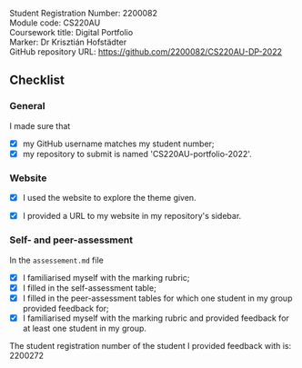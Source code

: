 Student Registration Number: 2200082    
Module code: CS220AU  
Coursework title: Digital Portfolio  
Marker: Dr Krisztián Hofstädter  
GitHub repository URL: https://github.com/2200082/CS220AU-DP-2022   

## Checklist

### General
I made sure that
- [x] my GitHub username matches my student number;
- [x] my repository to submit is named 'CS220AU-portfolio-2022'.

### Website
- [x] I used the website to explore the theme given.
- [x] I provided a URL to my website in my repository's sidebar.


### Self- and peer-assessment
In the `assessement.md` file
- [x] I familiarised myself with the marking rubric;
- [x] I filled in the self-assessment table;
- [x] I filled in the peer-assessment tables for which one student in my group provided feedback for;
- [x] I familiarised myself with the marking rubric and provided feedback for at least one student in my group.

The student registration number of the student I provided feedback with is: 2200272 
